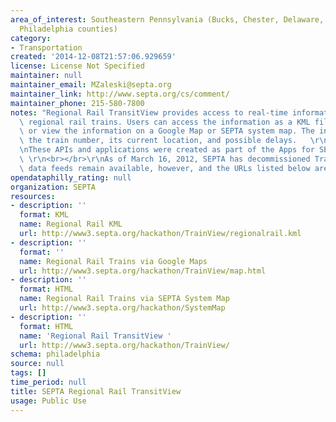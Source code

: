```yaml
---
area_of_interest: Southeastern Pennsylvania (Bucks, Chester, Delaware, Montgomery,
  Philadelphia counties)
category:
- Transportation
created: '2014-12-08T21:57:06.929659'
license: License Not Specified
maintainer: null
maintainer_email: MZaleski@septa.org
maintainer_link: http://www.septa.org/cs/comment/
maintainer_phone: 215-580-7800
notes: "Regional Rail TransitView provides access to real-time information about SEPTA\
  \ regional rail trains. Users can access the information as a KML file or JSON feed\
  \ or view the information on a Google Map or SEPTA system map. The information includes\
  \ the train number, its current location, and possible delays.   \r\n<br></br>\r\
  \nThese APIs and applications were created as part of the Apps for SEPTA hackathon.\
  \ \r\n<br></br>\r\nAs of March 16, 2012, SEPTA has decommissioned TransitView. The\
  \ data feeds remain available, however, and the URLs listed below are still active. "
opendataphilly_rating: null
organization: SEPTA
resources:
- description: ''
  format: KML
  name: Regional Rail KML
  url: http://www3.septa.org/hackathon/TrainView/regionalrail.kml
- description: ''
  format: ''
  name: Regional Rail Trains via Google Maps
  url: http://www3.septa.org/hackathon/TrainView/map.html
- description: ''
  format: HTML
  name: Regional Rail Trains via SEPTA System Map
  url: http://www3.septa.org/hackathon/SystemMap
- description: ''
  format: HTML
  name: 'Regional Rail TransitView '
  url: http://www3.septa.org/hackathon/TrainView/
schema: philadelphia
source: null
tags: []
time_period: null
title: SEPTA Regional Rail TransitView
usage: Public Use
---
```

